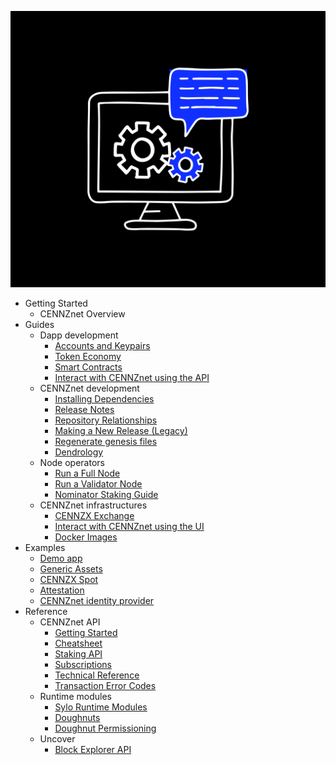![Centrality](./images/cogs.png)

- Getting Started
    - CENNZnet Overview
- Guides
    - Dapp development
        - [Accounts and Keypairs](Guides/Dapp%20development/Accounts-and-Keypairs)
        - [Token Economy](Guides/Dapp%20development/Token-Economy)
        - [Smart Contracts](Guides/Dapp%20development/Using-Smart-Contracts-on-CENNZnet)
        - [Interact with CENNZnet using the API](Guides/Dapp%20development/Interact-with-CENNZnet--using-the-API)
    - CENNZnet development
        - [Installing Dependencies](Guides/CENNZnet%20development/Installing-Dependencies)
        - [Release Notes](Guides/CENNZnet%20development/Release-Notes)
        - [Repository Relationships](Guides/CENNZnet%20development/Repository-Relationships)
        - [Making a New Release (Legacy)](Guides/CENNZnet%20development/Making-a-New-Release)
        - [Regenerate genesis files](Guides/CENNZnet%20development/Regenerating-genesis-files-on-Release)
        - [Dendrology](Guides/CENNZnet%20development/Dendrology)
    - Node operators
        - [Run a Full Node](Guides/Node%20operators/Running-a-Full-Node)
        - [Run a Validator Node](Guides/Node%20operators/Validator-Guide)
        - [Nominator Staking Guide](Guides/Node%20operators/Nominator-Staking-Guide)
    - CENNZnet infrastructures
        - [CENNZX Exchange](Guides/CENNZnet%20infrastructures/CENNZX-Exchange)
        - [Interact with CENNZnet using the UI](Guides/CENNZnet%20infrastructures/Exploring-the-CENNZnet-UI)
        - [Docker Images](https://hub.docker.com/r/cennznet/cennznet/tags)
- Examples
    - [Demo app](Examples/Example-demo-app)
    - [Generic Assets](Examples/API-examples-Generic-Assets)
    - [CENNZX Spot](Examples/API-examples-CENNZX-Spot)
    - [Attestation](Examples/API-examples-Attestation)
    - [CENNZnet identity provider](https://github.com/cennznet/cennznet-identity-provider)
- Reference
    - CENNZnet API
        - [Getting Started](References/CENNZnet%20API/Getting-Started)
        - [Cheatsheet](References/CENNZnet%20API/Cheatsheet)
        - [Staking API](References/CENNZnet%20API/Staking)
        - [Subscriptions](References/CENNZnet%20API/Subscriptions)
        - [Technical Reference](References/CENNZnet%20API/Technical-Reference)
        - [Transaction Error Codes](References/CENNZnet%20API/Transaction-Error-Codes)
    - Runtime modules
        - [Sylo Runtime Modules](References/Runtime%20modules/Sylo-Runtime-Modules)
        - [Doughnuts](References/Runtime%20modules/Doughnut)
        - [Doughnut Permissioning](References/Runtime%20modules/Doughnut-Permissioning)
    - Uncover
        - [Block Explorer API](References/Uncover/UncoverAPI)
